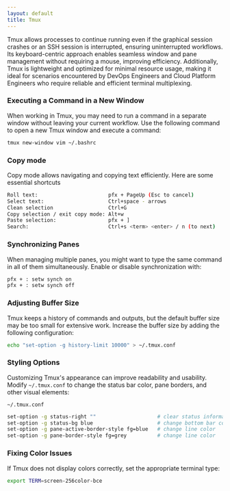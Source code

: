 ```yaml
---
layout: default
title: Tmux
---
```


Tmux allows processes to continue running even if the graphical session crashes or an SSH session is interrupted, ensuring uninterrupted workflows. Its keyboard-centric approach enables seamless window and pane management without requiring a mouse, improving efficiency. Additionally, Tmux is lightweight and optimized for minimal resource usage, making it ideal for scenarios encountered by DevOps Engineers and Cloud Platform Engineers who require reliable and efficient terminal multiplexing.

### Executing a Command in a New Window

When working in Tmux, you may need to run a command in a separate window without leaving your current workflow. Use the following command to open a new Tmux window and execute a command:

```bash
tmux new-window vim ~/.bashrc
```

### Copy mode

Copy mode allows navigating and copying text efficiently. Here are some essential shortcuts

```bash
Roll text:                       pfx + PageUp (Esc to cancel)
Select text:                     Ctrl+space - arrows
Clean selection                  Ctrl+G
Copy selection / exit copy mode: Alt+w
Paste selection:                 pfx + ]
Search:                          Ctrl+s <term> <enter> / n (to next)
```

### Synchronizing Panes

When managing multiple panes, you might want to type the same command in all of them simultaneously. Enable or disable synchronization with:

```bash
pfx + : setw synch on
pfx + : setw synch off
```

### Adjusting Buffer Size

Tmux keeps a history of commands and outputs, but the default buffer size may be too small for extensive work. Increase the buffer size by adding the following configuration:

```bash
echo "set-option -g history-limit 10000" > ~/.tmux.conf
```

### Styling Options

Customizing Tmux's appearance can improve readability and usability. Modify `~/.tmux.conf` to change the status bar color, pane borders, and other visual elements:

`~/.tmux.conf`

```bash
set-option -g status-right ""                    # clear status information
set-option -g status-bg blue                     # change bottom bar color
set-option -g pane-active-border-style fg=blue   # change line color
set-option -g pane-border-style fg=grey          # change line color
```

### Fixing Color Issues

If Tmux does not display colors correctly, set the appropriate terminal type:

```bash
export TERM=screen-256color-bce
```
